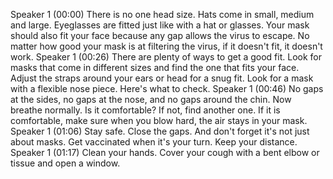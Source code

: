 Speaker 1 (00:00)
There is no one head size. Hats come in small, medium and large. Eyeglasses are fitted just like with
a hat or glasses. Your mask should also fit your face because any gap allows the virus to escape. No
matter how good your mask is at filtering the virus, if it doesn't fit, it doesn't work.
Speaker 1 (00:26)
There are plenty of ways to get a good fit. Look for masks that come in different sizes and find the
one that fits your face. Adjust the straps around your ears or head for a snug fit. Look for a mask with
a flexible nose piece. Here's what to check.
Speaker 1 (00:46)
No gaps at the sides, no gaps at the nose, and no gaps around the chin. Now breathe normally. Is it
comfortable? If not, find another one. If it is comfortable, make sure when you blow hard, the air stays
in your mask.
Speaker 1 (01:06)
Stay safe. Close the gaps. And don't forget it's not just about masks. Get vaccinated when it's your
turn. Keep your distance.
Speaker 1 (01:17)
Clean your hands. Cover your cough with a bent elbow or tissue and open a window.
